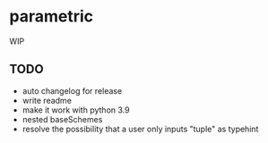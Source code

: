 # parametric
WIP

## TODO
- auto changelog for release
- write readme
- make it work with python 3.9 
- nested baseSchemes
- resolve the possibility that a user only inputs "tuple" as typehint
